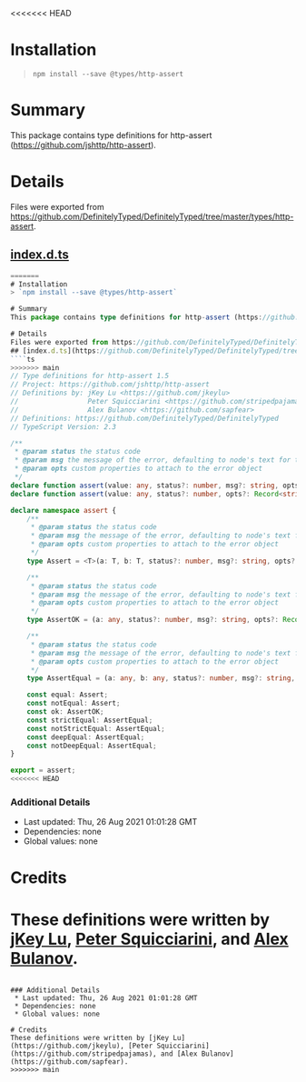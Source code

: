<<<<<<< HEAD
# Installation
> `npm install --save @types/http-assert`

# Summary
This package contains type definitions for http-assert (https://github.com/jshttp/http-assert).

# Details
Files were exported from https://github.com/DefinitelyTyped/DefinitelyTyped/tree/master/types/http-assert.
## [index.d.ts](https://github.com/DefinitelyTyped/DefinitelyTyped/tree/master/types/http-assert/index.d.ts)
````ts
=======
# Installation
> `npm install --save @types/http-assert`

# Summary
This package contains type definitions for http-assert (https://github.com/jshttp/http-assert).

# Details
Files were exported from https://github.com/DefinitelyTyped/DefinitelyTyped/tree/master/types/http-assert.
## [index.d.ts](https://github.com/DefinitelyTyped/DefinitelyTyped/tree/master/types/http-assert/index.d.ts)
````ts
>>>>>>> main
// Type definitions for http-assert 1.5
// Project: https://github.com/jshttp/http-assert
// Definitions by: jKey Lu <https://github.com/jkeylu>
//                 Peter Squicciarini <https://github.com/stripedpajamas>
//                 Alex Bulanov <https://github.com/sapfear>
// Definitions: https://github.com/DefinitelyTyped/DefinitelyTyped
// TypeScript Version: 2.3

/**
 * @param status the status code
 * @param msg the message of the error, defaulting to node's text for that status code
 * @param opts custom properties to attach to the error object
 */
declare function assert(value: any, status?: number, msg?: string, opts?: Record<string, any>): asserts value;
declare function assert(value: any, status?: number, opts?: Record<string, any>): asserts value;

declare namespace assert {
    /**
     * @param status the status code
     * @param msg the message of the error, defaulting to node's text for that status code
     * @param opts custom properties to attach to the error object
     */
    type Assert = <T>(a: T, b: T, status?: number, msg?: string, opts?: Record<string, any>) => void;

    /**
     * @param status the status code
     * @param msg the message of the error, defaulting to node's text for that status code
     * @param opts custom properties to attach to the error object
     */
    type AssertOK = (a: any, status?: number, msg?: string, opts?: Record<string, any>) => asserts a;

    /**
     * @param status the status code
     * @param msg the message of the error, defaulting to node's text for that status code
     * @param opts custom properties to attach to the error object
     */
    type AssertEqual = (a: any, b: any, status?: number, msg?: string, opts?: Record<string, any>) => void;

    const equal: Assert;
    const notEqual: Assert;
    const ok: AssertOK;
    const strictEqual: AssertEqual;
    const notStrictEqual: AssertEqual;
    const deepEqual: AssertEqual;
    const notDeepEqual: AssertEqual;
}

export = assert;
<<<<<<< HEAD

````

### Additional Details
 * Last updated: Thu, 26 Aug 2021 01:01:28 GMT
 * Dependencies: none
 * Global values: none

# Credits
These definitions were written by [jKey Lu](https://github.com/jkeylu), [Peter Squicciarini](https://github.com/stripedpajamas), and [Alex Bulanov](https://github.com/sapfear).
=======

````

### Additional Details
 * Last updated: Thu, 26 Aug 2021 01:01:28 GMT
 * Dependencies: none
 * Global values: none

# Credits
These definitions were written by [jKey Lu](https://github.com/jkeylu), [Peter Squicciarini](https://github.com/stripedpajamas), and [Alex Bulanov](https://github.com/sapfear).
>>>>>>> main
